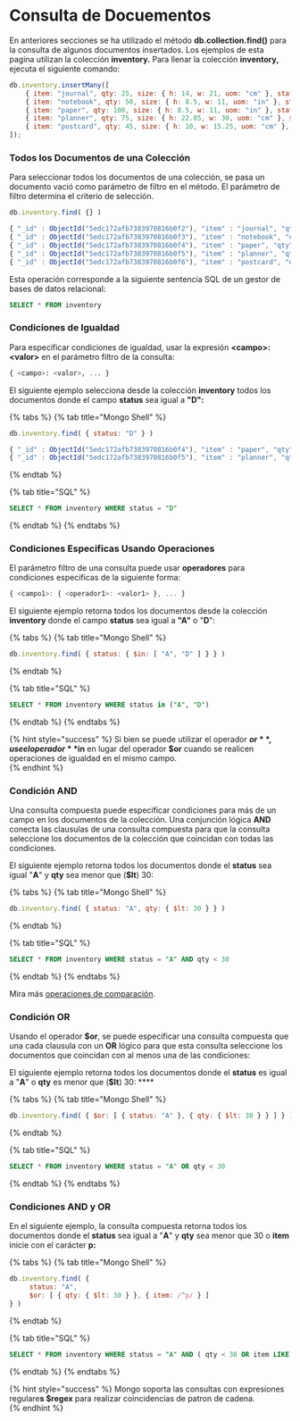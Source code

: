 # Consulta de Docuementos

En anteriores secciones se ha utilizado el método **db.collection.find\(\)** para la consulta de algunos documentos insertados. Los ejemplos de esta pagina utilizan la colección **inventory.** Para llenar la colección **inventory,** ejecuta el siguiente comando:

```javascript
db.inventory.insertMany([
    { item: "journal", qty: 25, size: { h: 14, w: 21, uom: "cm" }, status: "A" },
    { item: "notebook", qty: 50, size: { h: 8.5, w: 11, uom: "in" }, status: "A" },
    { item: "paper", qty: 100, size: { h: 8.5, w: 11, uom: "in" }, status: "D" },
    { item: "planner", qty: 75, size: { h: 22.85, w: 30, uom: "cm" }, status: "D" },        
    { item: "postcard", qty: 45, size: { h: 10, w: 15.25, uom: "cm" }, status: "A" }
]);
```

### Todos los Documentos de una Colección

Para seleccionar todos los documentos de una colección, se pasa un documento vació como parámetro de filtro en el método. El parámetro de filtro determina el criterio de selección. 

```javascript
db.inventory.find( {} )

{ "_id" : ObjectId("5edc172afb7383970816b0f2"), "item" : "journal", "qty" : 25, "size" : { "h" : 14, "w" : 21, "uom" : "cm" }, "status" : "A" }
{ "_id" : ObjectId("5edc172afb7383970816b0f3"), "item" : "notebook", "qty" : 50, "size" : { "h" : 8.5, "w" : 11, "uom" : "in" }, "status" : "A" }
{ "_id" : ObjectId("5edc172afb7383970816b0f4"), "item" : "paper", "qty" : 100, "size" : { "h" : 8.5, "w" : 11, "uom" : "in" }, "status" : "D" }
{ "_id" : ObjectId("5edc172afb7383970816b0f5"), "item" : "planner", "qty" : 75, "size" : { "h" : 22.85, "w" : 30, "uom" : "cm" }, "status" : "D" }
{ "_id" : ObjectId("5edc172afb7383970816b0f6"), "item" : "postcard", "qty" : 45, "size" : { "h" : 10, "w" : 15.25, "uom" : "cm" }, "status" : "A" }
```

Esta operación corresponde a la siguiente sentencia SQL de un gestor de bases de datos relacional:

```sql
SELECT * FROM inventory
```

### Condiciones de Igualdad

Para especificar condiciones de igualdad, usar la expresión **&lt;campo&gt;:&lt;valor&gt;** en el parámetro filtro de la consulta:

```sql
{ <campo>: <valor>, ... }
```

El siguiente ejemplo selecciona desde la colección **inventory** todos los documentos donde el campo **status** sea igual a **"D":**

{% tabs %}
{% tab title="Mongo Shell" %}
```javascript
db.inventory.find( { status: "D" } )

{ "_id" : ObjectId("5edc172afb7383970816b0f4"), "item" : "paper", "qty" : 100, "size" : { "h" : 8.5, "w" : 11, "uom" : "in" }, "status" : "D" }
{ "_id" : ObjectId("5edc172afb7383970816b0f5"), "item" : "planner", "qty" : 75, "size" : { "h" : 22.85, "w" : 30, "uom" : "cm" }, "status" : "D" }

```
{% endtab %}

{% tab title="SQL" %}
```sql
SELECT * FROM inventory WHERE status = "D"
```
{% endtab %}
{% endtabs %}

### Condiciones Especificas Usando Operaciones

El parámetro filtro de una consulta puede usar **operadores** para condiciones especificas de la siguiente forma: 

```javascript
{ <campo1>: { <operador1>: <valor1> }, ... }
```

El siguiente ejemplo retorna todos los documentos desde la colección **inventory** donde el campo **status** sea igual a **"A"** o "**D**":

{% tabs %}
{% tab title="Mongo Shell" %}
```javascript
db.inventory.find( { status: { $in: [ "A", "D" ] } } )
```
{% endtab %}

{% tab title="SQL" %}
```sql
SELECT * FROM inventory WHERE status in ("A", "D")
```
{% endtab %}
{% endtabs %}

{% hint style="success" %}
Si bien se puede utilizar el operador **$or**, use el operador **$in** en lugar del operador **$or** cuando se realicen operaciones de igualdad en el mismo campo.  
{% endhint %}

### Condición AND

Una consulta compuesta puede especificar condiciones para más de un campo en los documentos de la colección. Una conjunción lógica **AND** conecta las clausulas de una consulta compuesta para que la consulta seleccione los documentos de la colección que coincidan con todas las condiciones.

El siguiente ejemplo retorna todos los documentos donde el **status** sea igual "**A**" y **qty** sea menor que \(**$lt**\) 30:

{% tabs %}
{% tab title="Mongo Shell" %}
```javascript
db.inventory.find( { status: "A", qty: { $lt: 30 } } )
```
{% endtab %}

{% tab title="SQL" %}
```sql
SELECT * FROM inventory WHERE status = "A" AND qty < 30
```
{% endtab %}
{% endtabs %}

Mira más [operaciones de comparación](https://docs.mongodb.com/manual/reference/operator/query-comparison/#query-selectors-comparison).

### Condición OR

Usando el operador **$or**, se puede especificar una consulta compuesta que una cada clausula con un **OR** lógico para que esta consulta seleccione los documentos que coincidan con al menos una de las condiciones:

El siguiente ejemplo retorna todos los documentos donde el **status** es igual a "**A**" o **qty** es menor que \(**$lt**\) 30:  ****

{% tabs %}
{% tab title="Mongo Shell" %}
```javascript
db.inventory.find( { $or: [ { status: "A" }, { qty: { $lt: 30 } } ] } )
```
{% endtab %}

{% tab title="SQL" %}
```sql
SELECT * FROM inventory WHERE status = "A" OR qty < 30
```
{% endtab %}
{% endtabs %}

### Condiciones AND y OR

En el siguiente ejemplo, la consulta compuesta retorna todos los documentos donde el **status** sea igual a "**A**" y  **qty** sea menor que 30 o **item** inicie con el carácter **p:**

{% tabs %}
{% tab title="Mongo Shell" %}
```javascript
db.inventory.find( {
     status: "A",
     $or: [ { qty: { $lt: 30 } }, { item: /^p/ } ]
} )
```
{% endtab %}

{% tab title="SQL" %}
```sql
SELECT * FROM inventory WHERE status = "A" AND ( qty < 30 OR item LIKE "p%")
```
{% endtab %}
{% endtabs %}

{% hint style="success" %}
Mongo soporta las consultas con expresiones regulare**s $regex** para realizar coincidencias de patron de cadena.  
{% endhint %}

